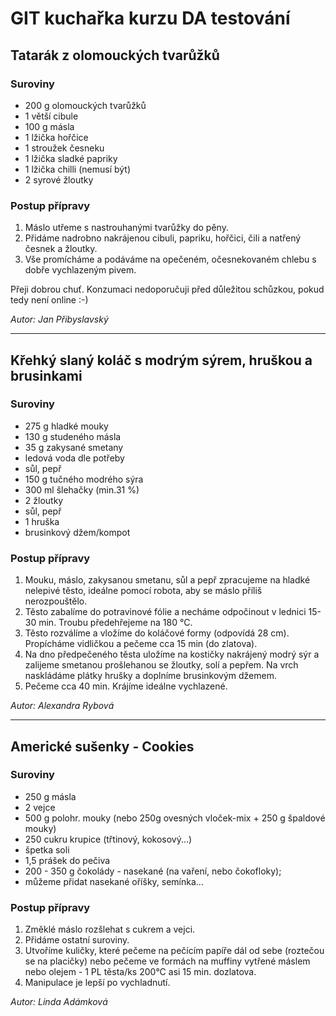 # GIT kuchařka kurzu DA testování

## Tatarák z olomouckých tvarůžků

### Suroviny
* 200 g olomouckých tvarůžků
* 1 větší cibule
* 100 g másla
* 1 lžička hořčice
* 1 stroužek česneku
* 1 lžička sladké papriky
* 1 lžička chilli (nemusí být)
* 2 syrové žloutky

### Postup přípravy
1. Máslo utřeme s nastrouhanými tvarůžky do pěny.
2. Přidáme nadrobno nakrájenou cibuli, papriku, hořčici, čili a natřený česnek a žloutky. 
3. Vše promícháme a podáváme na opečeném, očesnekovaném chlebu s dobře vychlazeným pivem.

Přeji dobrou chuť. Konzumaci nedoporučuji před důležitou schůzkou, pokud tedy není online :-)

_Autor: Jan Přibyslavský_

---

## Křehký slaný koláč s modrým sýrem, hruškou a brusinkami

### Suroviny
* 275 g hladké mouky
* 130 g studeného másla
* 35 g zakysané smetany
* ledová voda dle potřeby
* sůl, pepř
* 150 g tučného modrého sýra
* 300 ml šlehačky (min.31 %)
* 2 žloutky
* sůl, pepř
* 1 hruška
* brusinkový džem/kompot

### Postup přípravy
1. Mouku, máslo, zakysanou smetanu, sůl a pepř zpracujeme na hladké nelepivé těsto, ideálne pomocí robota, aby se máslo příliš nerozpouštělo. 
2. Těsto zabalíme do potravinové fólie a necháme odpočinout v lednici 15-30 min. Troubu předehřejeme na 180 °C.
3. Těsto rozválíme a vložíme do koláčové formy (odpovídá 28 cm). Propícháme vidličkou a pečeme cca 15 min (do zlatova).
4. Na dno předpečeného těsta uložíme na kostičky nakrájený modrý sýr a zalijeme smetanou prošlehanou se žloutky, solí a pepřem. Na vrch naskládáme plátky hrušky a doplníme brusinkovým džemem.
5. Pečeme cca 40 min. Krájíme ideálne vychlazené.


_Autor: Alexandra Rybová_

---

## Americké sušenky - Cookies


### Suroviny
* 250 g másla
* 2 vejce
* 500 g polohr. mouky (nebo 250g ovesných vloček-mix + 250 g špaldové mouky)
* 250 cukru krupice (třtinový, kokosový...)
* špetka soli
* 1,5 prášek do pečiva
* 200 - 350 g čokolády - nasekané (na vaření, nebo čokofloky);
* můžeme přidat nasekané oříšky, semínka...


### Postup přípravy
1. Změklé máslo rozšlehat s cukrem a vejci.
2. Přidáme ostatní suroviny.
3. Utvoříme kuličky, které pečeme na pečícím papíře dál od sebe (roztečou se na placičky) nebo pečeme ve formách na
   muffiny vytřené máslem nebo olejem - 1 PL těsta/ks 200°C asi 15 min. dozlatova.
4. Manipulace je lepší po vychladnutí.


_Autor: Linda Adámková_
